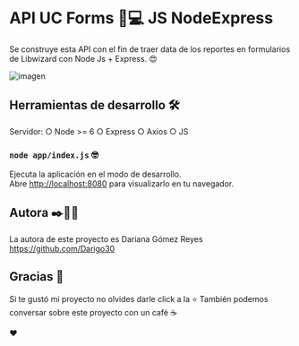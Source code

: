 # API UC Forms 📌💻 JS NodeExpress

Se construye esta API con el fin de traer data de los reportes en formularios de Libwizard con Node Js + Express. 😍

![imagen](https://user-images.githubusercontent.com/39928174/195366475-518bbf50-4218-4b90-9b7b-81fd0d6a4241.png)

## Herramientas de desarrollo 🛠️
Servidor:
  ○ Node >= 6
  ○ Express
○ Axios
○ JS

### `node app/index.js` 🤓
Ejecuta la aplicación en el modo de desarrollo.\
Abre [http://localhost:8080](http://localhost:8080/) para visualizarlo en tu navegador.


## Autora ✒️🙋‍♀️
  La autora de este proyecto es Dariana Gómez Reyes https://github.com/Darigo30

## Gracias 🎉
  Si te gustó mi proyecto no olvides darle click a la ⭐
  También podemos conversar sobre este proyecto con un café ☕
  
  ♥
